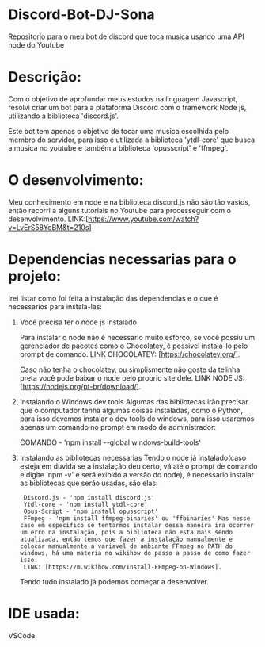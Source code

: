 # Discord-Bot-DJ-Sona
 Repositorio para o meu bot de discord que toca musica usando uma API node do Youtube

 # Descrição:
 Com o objetivo de aprofundar meus estudos na linguagem Javascript, resolvi criar um bot para a plataforma Discord com o framework Node js, utilizando a biblioteca 'discord.js'.

 Este bot tem apenas o objetivo de tocar uma musica escolhida pelo membro do servidor, para isso é utilizada a biblioteca 'ytdl-core' que busca a musica no youtube e também a biblioteca 'opusscript' e 'ffmpeg'.

 # O desenvolvimento:
 Meu conhecimento em node e na biblioteca discord.js não são tão vastos, então recorri a alguns tutoriais no Youtube para processeguir com o desenvolvimento.
 LINK:[https://www.youtube.com/watch?v=LvErS58YoBM&t=210s]

 # Dependencias necessarias para o projeto:
 Irei listar como foi feita a instalação das dependencias e o que é necessarios para instala-las:

 1. Você precisa ter o node js instalado

    Para instalar o node não é necessario muito esforço, se você possiu um gerenciador de pacotes como o Chocolatey, é possivel instala-lo pelo prompt de comando.
    LINK CHOCOLATEY: [https://chocolatey.org/].

    Caso não tenha o chocolatey, ou simplismente não goste da telinha preta você pode baixar o node pelo proprio site dele.
    LINK NODE JS:[https://nodejs.org/pt-br/download/].

2. Instalando o Windows dev tools
    Algumas das bibliotecas irão precisar que o computador tenha algumas coisas instaladas, como o Python, para isso devemos instalar o dev tools do windows, para isso usaremos apenas um comando no prompt em modo de administrador:
    
    COMANDO - 'npm install --global windows-build-tools'


3. Instalando as bibliotecas necessarias
    Tendo o node já instalado(caso esteja em duvida se a instalação deu certo, vá até o prompt de comando e digite 'npm -v' e será exibido a versão do node), é necessario instalar as bibliotecas que serão usadas, são elas:

        Discord.js - 'npm install discord.js'
        Ytdl-core - 'npm install ytdl-core'
        Opus-Script - 'npm install opusscript'
        FFmpeg - 'npm install ffmpeg-binaries' ou 'ffbinaries' Mas nesse caso em especifico se tentarmos instalar dessa maneira ira ocorrer um erro na instalação, pois a biblioteca não esta mais sendo atualizada, então temos que fazer a instalação manualmente e colocar manualmente a variavel de ambiante FFmpeg no PATH do windows, há uma materia no wikihow do passo a passo de como fazer isso.
        LINK: [https://m.wikihow.com/Install-FFmpeg-on-Windows].

    Tendo tudo instalado já podemos começar a desenvolver.

# IDE usada:
VSCode

